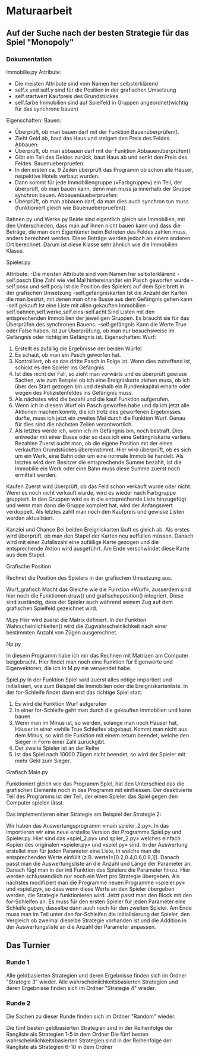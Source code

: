 # Maturaarbeit
## Auf der Suche nach der besten Strategie für das Spiel "Monopoly"

### Dokumentation 

Immobilie.py
Attribute:
- Die meisten Attribute sind vom Namen her selbsterklärend 
- self.x und self.y sind für die Position in der grafischen Umsetzung
- self.startwert Kaufpreis des Grundstückes
- self.farbe Immobilien sind auf  Spielfeld in Gruppen angeordnet(wichtig für das synchrone bauen)

Eigenschaften:
Bauen:
- Überprüft, ob man bauen darf mit der Funktion Bauenüberprüfen().
- Zieht Geld ab, baut das Haus und steigert den Preis des Feldes.
Abbauen:
- Überprüft, ob man abbauen darf mit der Funktion Abbauenüberprüfen()
- Gibt ein Teil des Geldes zurück, baut Haus ab und senkt den Preis des Feldes.
Bauenueberpruefen:
- In den ersten ca. 9 Zeilen überprüft das Programm ob schon alle Häuser, respektive Hotels verbaut wurden.
- Dann kommt für jede Immobiliengruppe («Farbgruppe») ein Teil, der überprüft, ob man bauen kann, denn man muss ja innerhalb der Gruppe synchron bauen.
Abbauenüueberpruefen:
- Überprüft, ob man abbauen darf, da man dies auch synchron tun muss (funktioniert gleich wie Bauenueberpruefen().


Bahnen.py und Werke.py
Beide sind eigentlich gleich wie Immobilien, mit den Unterschieden, dass man auf ihnen nicht bauen kann und dass die Beträge, die man dem Eigentümer beim Betreten des Feldes zahlen muss, anders berechnet werden. Diese Beträge werden jedoch an einem anderen Ort berechnet. Darum ist diese Klasse sehr ähnlich wie die Immobilien Klasse.



Spieler.py

Attribute:
-Die meisten Attribute sind vom Namen her selbsterklärend
-self.pasch Eine Zahl wie viel Mal hintereinander ein Pasch geworfen wurde
-self.posx und self.posy Ist die Position des Spielers auf dem Spielbrett in der grafischen Umsetzung
-self.gefängniskarten Ist die Anzahl der Karten die man besitzt, mit denen man ohne Busse aus dem Gefängnis gehen kann
-self.gekauft Ist eine Liste mit allen gekauften Immobilien
-self.bahnen,self.werke,self.eins-self.acht Sind Listen mit den entsprechenden Immobilien der jeweiligen Gruppen. Es braucht sie für das Überprüfen des synchronen Bauens.
-self.gefängnis Kann die Werte True oder False haben. Ist zur Überprüfung, ob man nur besuchsweise im Gefängnis oder richtig im Gefängnis ist.
Eigenschaften:
Wurf:
1.	Erstellt es zufällig die Ergebnisse der beiden Würfel
2.	Es schaut, ob man ein Pasch geworfen hat.
3.	Kontrolliert, ob es das dritte Pasch in Folge ist. Wenn dies zutreffend ist, schickt es den Spieler ins Gefängnis.
4.	Ist dies nicht der Fall, so zieht man vorwärts und es überprüft gewisse Sachen, wie zum Beispiel ob ich eine Ereigniskarte ziehen muss, ob ich über den Start gezogen bin und deshalb ein Rundenkapital erhalte oder wegen des Polizistenfeldes ins Gefängnis muss.
5.	Als nächstes wird die bezahl und die kauf Funktion aufgerufen.
6.	Wenn ich in diesem Wurf ein Pasch geworfen habe und da ich jetzt alle Aktionen machen konnte, die ich trotz des geworfenen Ergebnisses durfte, muss ich jetzt ein zweites Mal durch die Funktion Wurf. Genau für dies sind die nächsten Zeilen verantwortlich.
7.	Als letztes werde ich, wenn ich im Gefängnis bin, noch bestraft. Dies entweder mit einer Busse oder so dass ich eine Gefängniskarte verliere.
Bezahlen
Zuerst sucht man, ob die eigene Position mit der eines verkauften Grundstückes übereinstimmt. Hier wird überprüft, ob es sich um ein Werk, eine Bahn oder um eine normale Immobilie handelt. Als letztes wird dem Besitzer die entsprechende Summe bezahlt, ist die Immobilie ein Werk oder eine Bahn muss diese Summe zuerst noch ermittelt werden.

Kaufen
Zuerst wird überprüft, ob das Feld schon verkauft wurde oder nicht. Wenn es noch nicht verkauft wurde, wird es wieder nach Farbgruppe gruppiert. In den Gruppen wird es in die entsprechende Liste hinzugefügt und wenn man dann die Gruppe komplett hat, wird der Anfangswert verdoppelt. Als letztes zahlt man noch den Kaufpreis und gewisse Listen werden aktualisiert.

Kanzlei und Chance
Bei beiden Ereigniskarten läuft es gleich ab. Als erstes wird überprüft, ob man den Stapel der Karten neu auffüllen müssen. Danach wird mit einer Zufallszahl eine zufällige Karte gezogen und die entsprechende Aktion wird ausgeführt. Am Ende verschwindet diese Karte aus dem Stapel.

Grafische Position

Rechnet die Position des Spielers in der grafischen Umsetzung aus.

Wurf_grafisch
Macht das Gleiche wie die Funktion «Wurf», ausserdem sind hier noch die Funktionen draw() und grafischeposition() integriert. Diese sind zuständig, dass der Spieler auch während seinem Zug auf dem grafischen Spielfeld gezeichnet wird.

M.py
Hier wird zuerst die Matrix definiert. In der Funktion Wahrscheinlichkeiten() wird die Zugwahrscheinlichkeit nach einer bestimmten Anzahl von Zügen ausgerechnet.

Np.py

In diesem Programm habe ich mir das Rechnen mit Matrizen am Computer beigebracht. Hier findet man noch eine Funktion für Eigenwerte und Eigenvektoren, die ich in M.py nie verwendet habe.


Spiel.py
In der Funktion Spiel wird zuerst alles nötige importiert und initialisiert, wie zum Beispiel die Immobilien oder die Ereigniskartenliste.
In der for-Schleife findet dann erst das richtige Spiel statt.
1.	Es wird die Funktion Wurf aufgerufen
2.	In einer for-Schleife geht man durch die gekauften Immobilien und kann bauen
3.	Wenn man im Minus ist, so werden, solange man noch Häuser hat, Häuser in einer «while True Schleife» abgebaut. Kommt man nicht aus dem Minus, so wird die Funktion mit einem return beendet, welche den Sieger in Form einer Zahl zurückgibt.
4.	Der zweite Spieler ist an der Reihe
5.	Ist das Spiel nach 10000 Zügen nicht beendet, so wird der Spieler mit mehr Geld zum Sieger.



Grafisch Main.py

Funktioniert gleich wie das Programm Spiel, hat den Unterschied das die grafischen Elemente noch in das Programm mit einfliessen. Der deaktivierte Teil des Programms ist der Teil, der einen Spieler das Spiel gegen den Computer spielen lässt.

Das implementieren einer Strategie am Beispiel der Strategie 2:

Wir haben das Auswertungsprogramm «main spieler_2.py».
In das importieren wir eine neue erstellte Version der Programme Spiel.py und Spieler.py. Hier sind das «spiel_2.py» und spiler_2.py» welches einfach Kopien des originalen «spieler.py» und «spiel.py» sind.
In der Auswertung erstellet man für jeden Parameter eine Liste, in welche man die entsprechenden Werte einfüllt (z.B. werte1=[0.2,0.4,0.6,0.8,1]). Danach passt man die Auswertungsliste an die Anzahl und Länge der Parameter an.
Danach fügt man in der init Funktion des Spielers die Parameter hinzu. Hier werden schlussendlich nur noch ein Wert pro Strategie übergeben. Als nächstes modifiziert man die Programme neuen Programme «spieler.py» und «spiel.py», so dass wenn diese Werte an den Spieler übergeben werden, die Strategie funktionieren wird.
Jetzt passt man den Block mit den for-Schleifen an. Es muss für den ersten Spieler für jeden Parameter eine Schleife geben, dasselbe dann auch noch für den zweiten Spieler.
Am Ende muss man im Teil unter den for-Schleifen die Initialisierung der Spieler, den Vergleich ob zweimal dieselbe Strategie vorhanden ist und die Addition in der Auswertungsliste an die Anzahl der Parameter anpassen.


## Das Turnier

### Runde 1

Alle geldbasierten Strategien und deren Ergebnisse finden sich im Ordner "Strategie 3" wieder.
Alle wahrscheinlichkeitsbasierten Strategien und deren Ergebnisse finden sich im Ordner "Strategie 4" wieder.

### Runde 2

Die Sachen zu dieser Runde finden sich im Ordner "Random" wieder.

Die fünf besten geldbasierten Strategien sind in der Reihenfolge der Rangliste als Strategien 1-5 in dem Ordner
Die fünf besten wahrscheinlichkeitsbasierten Strategien sind in der Reihenfolge der Rangliste als Strategien 6-10 in dem Ordner





